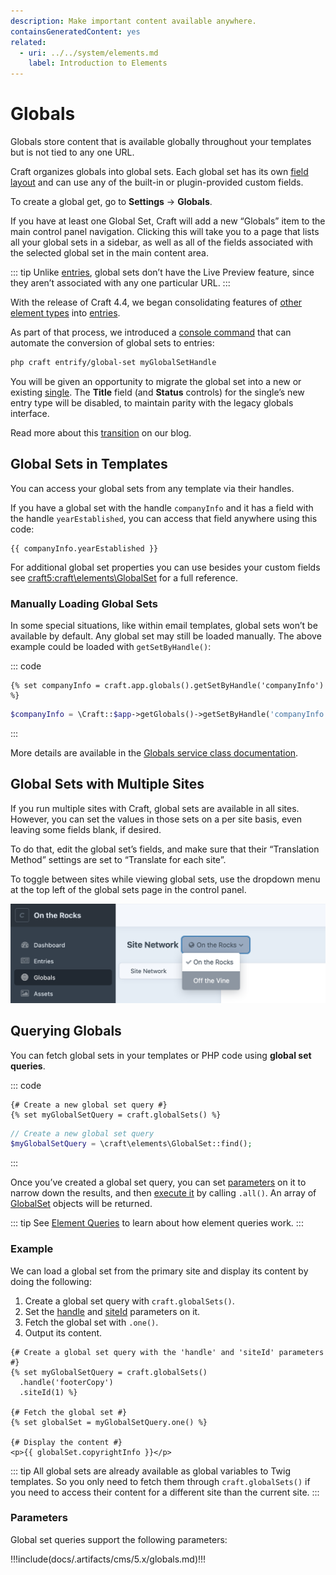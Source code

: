 ```yaml
---
description: Make important content available anywhere.
containsGeneratedContent: yes
related:
  - uri: ../../system/elements.md
    label: Introduction to Elements
---
```


# Globals

Globals store content that is available globally throughout your templates but is not tied to any one URL.

<!-- more -->

Craft organizes globals into global sets. Each global set has its own [field layout](../../system/fields.md#field-layouts) and can use any of the built-in or plugin-provided custom fields.

To create a global get, go to **Settings** → **Globals**.

If you have at least one Global Set, Craft will add a new “Globals” item to the main control panel navigation. Clicking this will take you to a page that lists all your global sets in a sidebar, as well as all of the fields associated with the selected global set in the main content area.

::: tip
Unlike [entries](entries.md#entries), global sets don’t have the Live Preview feature, since they aren’t associated with any one particular URL.
:::

<Block label="Migrating to Singles">

With the release of Craft 4.4, we began consolidating features of [other element types](../../system/elements.md) into [entries](entries.md).

As part of that process, we introduced a [console command](../cli.md#entrify-global-set) that can automate the conversion of global sets to entries:

```bash
php craft entrify/global-set myGlobalSetHandle
```

You will be given an opportunity to migrate the global set into a new or existing [single](entries.md#singles). The **Title** field (and **Status** controls) for the single’s new entry type will be disabled, to maintain parity with the legacy globals interface.

Read more about this [transition](https://craftcms.com/blog/entrification) on our blog.

</Block>

## Global Sets in Templates

You can access your global sets from any template via their handles.

If you have a global set with the handle `companyInfo` and it has a field with the handle `yearEstablished`, you can access that field anywhere using this code:

```twig
{{ companyInfo.yearEstablished }}
```

For additional global set properties you can use besides your custom fields see <craft5:craft\elements\GlobalSet> for a full reference.

### Manually Loading Global Sets

In some special situations, like within email templates, global sets won’t be available by default. Any global set may still be loaded manually. The above example could be loaded with `getSetByHandle()`:

::: code
```twig
{% set companyInfo = craft.app.globals().getSetByHandle('companyInfo') %}
```
```php
$companyInfo = \Craft::$app->getGlobals()->getSetByHandle('companyInfo');
```
:::

More details are available in the [Globals service class documentation](craft5:craft\services\Globals).

## Global Sets with Multiple Sites

If you run multiple sites with Craft, global sets are available in all sites. However, you can set the values in those sets on a per site basis, even leaving some fields blank, if desired.

To do that, edit the global set’s fields, and make sure that their “Translation Method” settings are set to “Translate for each site”.

To toggle between sites while viewing global sets, use the dropdown menu at the top left of the global sets page in the control panel.

![Toggling between sites in Globals](../../images/globals-multisite-nav.png)

## Querying Globals

You can fetch global sets in your templates or PHP code using **global set queries**.

::: code
```twig
{# Create a new global set query #}
{% set myGlobalSetQuery = craft.globalSets() %}
```
```php
// Create a new global set query
$myGlobalSetQuery = \craft\elements\GlobalSet::find();
```
:::

Once you’ve created a global set query, you can set [parameters](#parameters) on it to narrow down the results, and then [execute it](../../development/element-queries.md#executing-element-queries) by calling `.all()`. An array of [GlobalSet](craft5:craft\elements\GlobalSet) objects will be returned.

::: tip
See [Element Queries](../../development/element-queries.md) to learn about how element queries work.
:::

### Example

We can load a global set from the primary site and display its content by doing the following:

1. Create a global set query with `craft.globalSets()`.
2. Set the [handle](#handle) and [siteId](#siteid) parameters on it.
3. Fetch the global set with `.one()`.
4. Output its content.

```twig
{# Create a global set query with the 'handle' and 'siteId' parameters #}
{% set myGlobalSetQuery = craft.globalSets()
  .handle('footerCopy')
  .siteId(1) %}

{# Fetch the global set #}
{% set globalSet = myGlobalSetQuery.one() %}

{# Display the content #}
<p>{{ globalSet.copyrightInfo }}</p>
```

::: tip
All global sets are already available as global variables to Twig templates. So you only need to fetch them through  `craft.globalSets()` if you need to access their content for a different site than the current site.
:::

### Parameters

Global set queries support the following parameters:

<!-- This section of the page is dynamically generated! Changes to the file below may be overwritten by automated tools. -->
!!!include(docs/.artifacts/cms/5.x/globals.md)!!!

